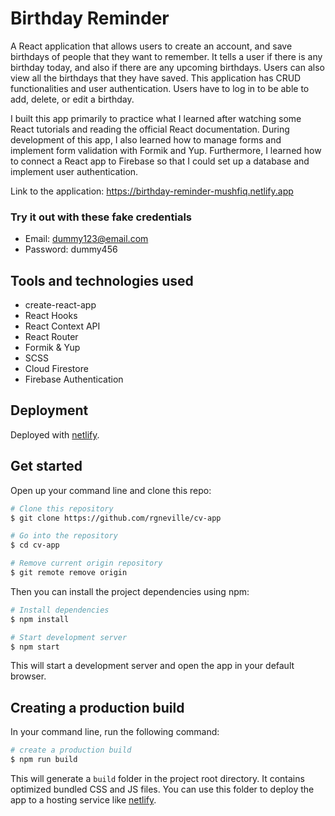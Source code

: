 # Birthday Reminder

A React application that allows users to create an account, and save birthdays of people that they want to remember. It tells a user if there is any birthday today, and also if there are any upcoming birthdays. Users can also view all the birthdays that they have saved. This application has CRUD functionalities and user authentication. Users have to log in to be able to add, delete, or edit a birthday.

I built this app primarily to practice what I learned after watching some React tutorials and reading the official React documentation. During development of this app, I also learned how to manage forms and implement form validation with Formik and Yup. Furthermore, I learned how to connect a React app to Firebase so that I could set up a database and implement user authentication.

Link to the application: https://birthday-reminder-mushfiq.netlify.app

### Try it out with these fake credentials

- Email: dummy123@email.com
- Password: dummy456

## Tools and technologies used

- create-react-app
- React Hooks
- React Context API
- React Router
- Formik & Yup
- SCSS
- Cloud Firestore
- Firebase Authentication

## Deployment

Deployed with [netlify](https://netlify.com/).

## Get started

Open up your command line and clone this repo:

```bash
# Clone this repository
$ git clone https://github.com/rgneville/cv-app

# Go into the repository
$ cd cv-app

# Remove current origin repository
$ git remote remove origin
```

Then you can install the project dependencies using npm:

```bash
# Install dependencies
$ npm install

# Start development server
$ npm start
```

This will start a development server and open the app in your default browser.

## Creating a production build

In your command line, run the following command:

```bash
# create a production build
$ npm run build
```

This will generate a `build` folder in the project root directory. It contains optimized bundled CSS and JS files. You can use this folder to deploy the app to a hosting service like [netlify](https://netlify.com/).
